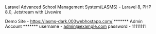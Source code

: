 Laravel Advanced School Management System(LASMS) - Laravel 8, PHP 8.0, Jetstream with Livewire

Demo Site - https://lasms-dark.000webhostapp.com/
******* Admin Account *******
username - admin@example.com
password - 11111111
